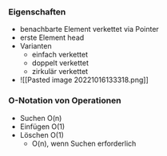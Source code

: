 ### Eigenschaften
+ benachbarte Element verkettet via Pointer
+ erste Element head
+ Varianten
	+ einfach verkettet
	+ doppelt verkettet
	+ zirkulär verkettet
+ ![[Pasted image 20221016133318.png]]

### O-Notation von Operationen
+ Suchen O(n)
+ Einfügen O(1)
+ Löschen O(1)
	+ O(n), wenn Suchen erforderlich
